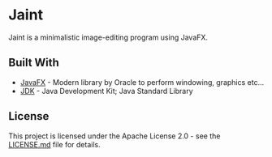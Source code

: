# Jaint

Jaint is a minimalistic image-editing program using JavaFX.
## Built With

* [JavaFX](https://docs.oracle.com/javase/8/javase-clienttechnologies.htm) - Modern library by Oracle to perform windowing, graphics etc...
* [JDK](http://www.oracle.com/technetwork/java/javase/downloads/index.html) - Java Development Kit; Java Standard Library

## License

This project is licensed under the Apache License 2.0 - see the [LICENSE.md](LICENSE.md) file for details.

